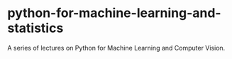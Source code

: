 # python-for-machine-learning-and-statistics
A series of lectures on Python for Machine Learning and Computer Vision.
